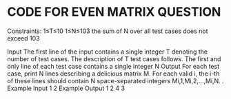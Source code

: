 # CODE FOR EVEN MATRIX QUESTION
Constraints:
1≤T≤10
1≤N≤103
the sum of N over all test cases does not exceed 103

Input
The first line of the input contains a single integer T
denoting the number of test cases. The description of T
test cases follows.
The first and only line of each test case contains a single integer N
Output
For each test case, print N
lines describing a delicious matrix M. For each valid i, the i-th of these lines should contain N space-separated integers Mi,1,Mi,2,…,Mi,N.
.
Example Input
1
2
Example Output
1 2
4 3
